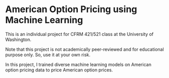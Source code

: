 # American Option Pricing using  Machine Learning
This is an individual project for CFRM 421/521 class at the University of Washington. 


Note that this project is not academically peer-reviewed and for educational purpose only. So, use it at your own risk.


In this project, I trained diverse machine learning models on American option pricing data to price American option prices.
